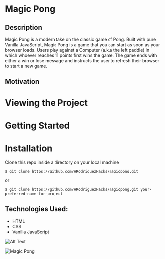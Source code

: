 # Magic Pong

## Description
Magic Pong is a modern take on the classic game of Pong. Built with pure Vanilla JavaScript, Magic Pong is a game that you can start as soon as your browser loads. Users play against a Computer (a.k.a the left paddle) in which whoever reaches 11 points first wins the game.  The game ends with either a win or lose message and instructs the user to refresh their browser to start a new game. 

## Motivation

# Viewing the Project

# Getting Started

# Installation

Clone this repo inside a directory on your local machine

`$ git clone https://github.com/ARodriguezHacks/magicpong.git`

or

`$ git clone https://github.com/ARodriguezHacks/magicpong.git your-preferred-name-for-project`

## Technologies Used:

* HTML
* CSS
* Vanilla JavaScript

![Alt Text](https://media.giphy.com/media/5hkrckeTl8QVDi18ow/giphy.gif)

![Magic Pong](https://media.giphy.com/media/yMAxt772CnNbnpAkDk/giphy.gif)
